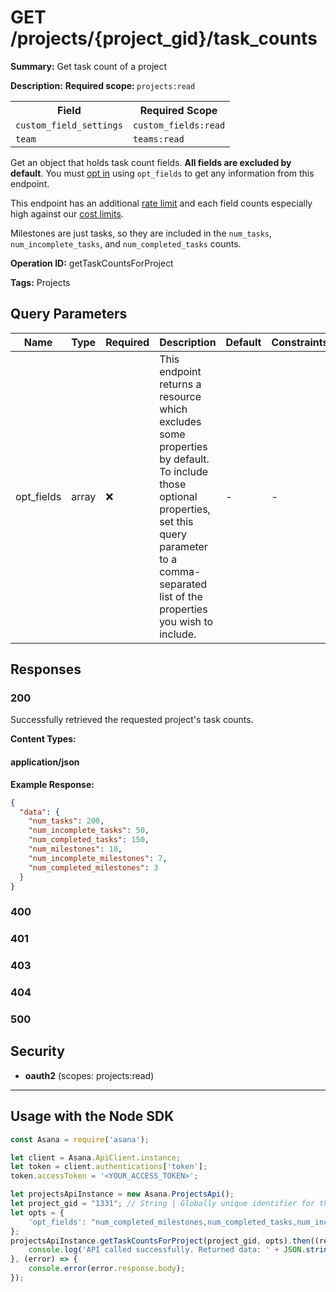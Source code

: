 # GET /projects/{project_gid}/task_counts

**Summary:** Get task count of a project

**Description:** <b>Required scope: </b><code>projects:read</code>

<table>
  <tr>
    <th>Field</th>
    <th>Required Scope</th>
  </tr>
  <tr>
    <td><code>custom_field_settings</code></td>
    <td><code>custom_fields:read</code></td>
  </tr>
  <tr>
    <td><code>team</code></td>
    <td><code>teams:read</code></td>
  </tr>
</table>

Get an object that holds task count fields. **All fields are excluded by default**. You must [opt in](/docs/inputoutput-options) using `opt_fields` to get any information from this endpoint.

This endpoint has an additional [rate limit](/docs/rate-limits) and each field counts especially high against our [cost limits](/docs/rate-limits#cost-limits).

Milestones are just tasks, so they are included in the `num_tasks`, `num_incomplete_tasks`, and `num_completed_tasks` counts.

**Operation ID:** getTaskCountsForProject

**Tags:** Projects

## Query Parameters

| Name | Type | Required | Description | Default | Constraints |
|------|------|----------|-------------|---------|-------------|
| opt_fields | array | ❌ | This endpoint returns a resource which excludes some properties by default. To include those optional properties, set this query parameter to a comma-separated list of the properties you wish to include. | - | - |

## Responses

### 200

Successfully retrieved the requested project's task counts.

**Content Types:**

#### application/json

**Example Response:**

```json
{
  "data": {
    "num_tasks": 200,
    "num_incomplete_tasks": 50,
    "num_completed_tasks": 150,
    "num_milestones": 10,
    "num_incomplete_milestones": 7,
    "num_completed_milestones": 3
  }
}
```

### 400
<reference>

### 401
<reference>

### 403
<reference>

### 404
<reference>

### 500
<reference>

## Security

- **oauth2** (scopes: projects:read)


---

## Usage with the Node SDK

```javascript
const Asana = require('asana');

let client = Asana.ApiClient.instance;
let token = client.authentications['token'];
token.accessToken = '<YOUR_ACCESS_TOKEN>';

let projectsApiInstance = new Asana.ProjectsApi();
let project_gid = "1331"; // String | Globally unique identifier for the project.
let opts = { 
    'opt_fields': "num_completed_milestones,num_completed_tasks,num_incomplete_milestones,num_incomplete_tasks,num_milestones,num_tasks"
};
projectsApiInstance.getTaskCountsForProject(project_gid, opts).then((result) => {
    console.log('API called successfully. Returned data: ' + JSON.stringify(result.data, null, 2));
}, (error) => {
    console.error(error.response.body);
});

```